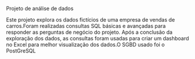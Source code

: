 Projeto de análise de dados

Este projeto explora os dados fictícios de uma empresa de vendas de carros.Foram realizadas consultas SQL básicas e avançadas para responder as perguntas de negócio do projeto. Após a conclusão da exploração dos dados, as consultas foram usadas para criar um dashboard no Excel para melhor visualização dos dados.O SGBD usado foi o PostGreSQL

